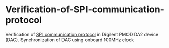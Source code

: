 # Verification-of-SPI-communication-protocol
 Verification of [SPI communication protocol](https://github.com/Mhd-Shah/Verification-of-SPI-communication-protocol/blob/main/SPI-protocol-at%20a%20glance.md) in Digilent PMOD DA2 device (DAC).
 Synchronization of DAC using onboard 100MHz clock
